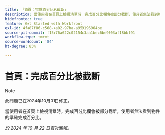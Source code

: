 ```yaml
---
title: 「首頁：完成百分比已截斷」
description: 當使用者在首頁上檢視清單時，完成百分比欄會被部分截斷，使用者無法看到物件的準確完成百分比。
hidefromtoc: true
feature: Get Started with Workfront
exl-id: 4fa87f86-c568-4a02-97ba-a959196964be
source-git-commit: f15c76a622c02154c3aa1bec6be9603af18bbf91
workflow-type: tm+mt
source-wordcount: '84'
ht-degree: 85%

---
```


# 首頁：完成百分比被截斷

>[!NOTE]
>
>此問題已在2024年10月31日修正。

當使用者在首頁上檢視清單時，完成百分比欄會被部分截斷，使用者無法看到物件的準確完成百分比。

_於 2024 年 10 月 22 日首次回報。_
